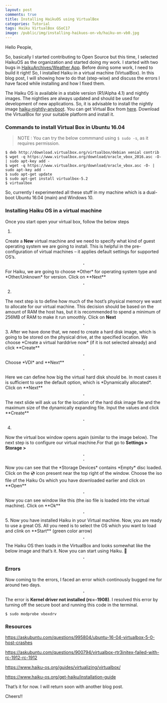 ```yaml
---
layout: post
comments: true
title: Installing HaikuOS using VirtualBox
categories: Tutorial
tags: Haiku VirtualBox GSoC17
image: /public/img/installing-haikuos-on-vb/haiku-on-vb0.jpg
---
```

Hello People,

So, basically I started contributing to Open Source but this time, I selected HaikuOS as the organization and started doing my work. I started with two bugs in [HaikuArchives/Weather App](https://github.com/HaikuArchives/Weather). Before doing some work, I need to build it right! So, I installed Haiku in a virtual machine (VirtualBox). In this blog post, I will showing how to do that (step-wise) and discuss the errors I have faced while installing and how I fixed them.

The Haiku OS is available in a stable version (R1/Alpha 4.1) and nightly images. The nightlies are always updated and should be used for development of new applications. So, it is advisable to install the nightly image [haiku-nightly-anyboot](https://download.haiku-os.org/). You can get Virtual Box from [here](https://www.virtualbox.org/wiki/Downloads). Download the VirtualBox for your suitable platform and install it.

### Commands to install Virtual Box in Ubuntu 16.04

> NOTE : You can try the below commmand using `$ sudo -s`, as it requires permission.

```console
$ deb http://download.virtualbox.org/virtualbox/debian xenial contrib
$ wget -q https://www.virtualbox.org/download/oracle_vbox_2016.asc -O- | sudo apt-key add -
$ wget -q https://www.virtualbox.org/download/oracle_vbox.asc -O- | sudo apt-key add -
$ sudo apt-get update
$ sudo apt-get install virtualbox-5.2
$ virtualbox
```

So, currently I experimented all these stuff in my machine which is a dual-boot Ubuntu 16.04 (main) and Windows 10.

### Installing Haiku OS in a virtual machine

Once you start open your virtual box, follow the below steps

1.
  Create a **New** virtual machine and we need to  specify what kind of guest operating system we are going to install. This is helpful in the pre-configuration of virtual machines – it applies default settings for supported OS’s.
  <p align="center">
    <img src="/blog/public/img/installing-haikuos-on-vb/haiku-on-vb1.png" alt="" style="border: 1px solid">
  </p>
  For Haiku, we are going to choose *Other* for operating system type and *Other/Unknown* for version. Click on **Next**
  <p align="center">
    <img src="/blog/public/img/installing-haikuos-on-vb/haiku-on-vb2.png" alt="" style="border: 1px solid">
  </p>

2.
  The next step is to define how much of the host’s physical memory we want to allocate for our virtual machine. This decision should be based on the amount of RAM the host has, but it is recommended to spend a minimum of 256MB of RAM to make it run smoothly. Click on **Next**
  <p align="center">
    <img src="/blog/public/img/installing-haikuos-on-vb/haiku-on-vb3.png" alt="" style="border: 1px solid">
  </p>
3.
  After we have done that, we need to create a hard disk image, which is going to be stored on the physical drive, at the specified location. We choose *Create a virtual harddrive now* (if it is not selected already) and click **Create**
  <p align="center">
    <img src="/blog/public/img/installing-haikuos-on-vb/haiku-on-vb4.png" alt="" style="border: 1px solid">
  </p>
  Choose *VDI* and **Next**
  <p align="center">
    <img src="/blog/public/img/installing-haikuos-on-vb/haiku-on-vb5.png" alt="" style="border: 1px solid">
  </p>
  Here we can define how big the virtual hard disk should be. In most cases it is sufficient to use the default option, which is *Dynamically allocated*. Click on **Next**
  <p align="center">
    <img src="/blog/public/img/installing-haikuos-on-vb/haiku-on-vb6.png" alt="" style="border: 1px solid">
  </p>
  The next slide will ask us for the location of the hard disk image file and the maximum size of the dynamically expanding file. Input the values and click **Create**
  <p align="center">
    <img src="/blog/public/img/installing-haikuos-on-vb/haiku-on-vb7.png" alt="" style="border: 1px solid">
  </p>

4.
  Now the virtual box window opens again (similar to the image below). The next step is to configure our virtual machine.For that go to **Settings > Storage >**
  <p align="center">
    <img src="/blog/public/img/installing-haikuos-on-vb/haiku-on-vb8.png" alt="" style="border: 1px solid">
  </p>
  <p align="center">
    <img src="/blog/public/img/installing-haikuos-on-vb/haiku-on-vb9.png" alt="" style="border: 1px solid">
  </p>
  Now you can see that the *Storage Devices* contains *Empty* disc loaded. Click on the 💿 icon present near the top right of the window. Choose the iso file of the Haiku Os which you have downloaded earlier and click on **Open**
  <p align="center">
    <img src="/blog/public/img/installing-haikuos-on-vb/haiku-on-vb10.png" alt="" style="border: 1px solid">
  </p>
  Now you can see window like this (the iso file is loaded into the virtual machine). Click on **Ok**
  <p align="center">
    <img src="/blog/public/img/installing-haikuos-on-vb/haiku-on-vb11.png" alt="" style="border: 1px solid">
  </p>
5.
  Now you have installed Haiku in your Virtual machine. Now, you are ready to use a great OS. All you need is to select the OS which you want to load and clink on **Start** (green color arrow)
  <p align="center">
    <img src="/blog/public/img/installing-haikuos-on-vb/haiku-on-vb12.png" alt="" style="border: 1px solid">
  </p>
  The Haiku OS then loads in the VirtualBox and looks somewhat like the below image and that’s it. Now you can start using Haiku.  🙂
  <p align="center">
    <img src="/blog/public/img/installing-haikuos-on-vb/haiku-on-vb13.png" alt="" style="border: 1px solid">
  </p>

### Errors

Now coming to the errors, I faced an error which continously bugged me for around two days.

<p align="center">
  <img src="/blog/public/img/installing-haikuos-on-vb/haiku-on-vb14.png" alt="" style="border: 1px solid">
</p>

The error is **Kernel driver not installed (rc=-1908)**. I resolved this error by turning off the secure boot and running this code in the terminal.

```console
$ sudo modprobe vboxdrv
```

### Resources

https://askubuntu.com/questions/995804/ubuntu-16-04-virtualbox-5-0-host-crashes

https://askubuntu.com/questions/900794/virtualbox-rtr3initex-failed-with-rc-1912-rc-1912

https://www.haiku-os.org/guides/virtualizing/virtualbox/

https://www.haiku-os.org/get-haiku/installation-guide

That’s it for now. I will return soon with another blog post.

Cheers!!
